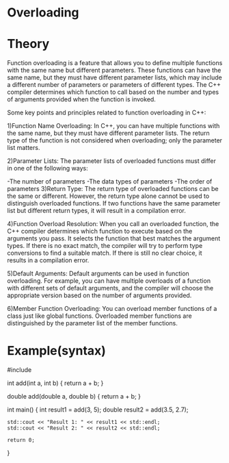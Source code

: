 # Overloading
# Theory
Function overloading is a feature that allows you to define multiple functions with the same name but different parameters. These functions can have the same name, but they must have different parameter lists, which may include a different number of parameters or parameters of different types. The C++ compiler determines which function to call based on the number and types of arguments provided when the function is invoked.

Some key points and principles related to function overloading in C++:

1)Function Name Overloading: In C++, you can have multiple functions with the same name, but they must have different parameter lists. The return type of the function is not considered when overloading; only the parameter list matters.

2)Parameter Lists: The parameter lists of overloaded functions must differ in one of the following ways:

-The number of parameters
-The data types of parameters
-The order of parameters
3)Return Type: The return type of overloaded functions can be the same or different. However, the return type alone cannot be used to distinguish overloaded functions. If two functions have the same parameter list but different return types, it will result in a compilation error.

4)Function Overload Resolution: When you call an overloaded function, the C++ compiler determines which function to execute based on the arguments you pass. It selects the function that best matches the argument types. If there is no exact match, the compiler will try to perform type conversions to find a suitable match. If there is still no clear choice, it results in a compilation error.

5)Default Arguments: Default arguments can be used in function overloading. For example, you can have multiple overloads of a function with different sets of default arguments, and the compiler will choose the appropriate version based on the number of arguments provided.

6)Member Function Overloading: You can overload member functions of a class just like global functions. Overloaded member functions are distinguished by the parameter list of the member functions.
# Example(syntax)
#include <iostream>

int add(int a, int b) {
    return a + b;
}

double add(double a, double b) {
    return a + b;
}

int main() {
    int result1 = add(3, 5);
    double result2 = add(3.5, 2.7);

    std::cout << "Result 1: " << result1 << std::endl;
    std::cout << "Result 2: " << result2 << std::endl;

    return 0;
}
